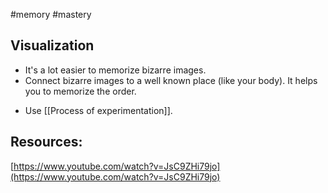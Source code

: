 #memory #mastery 

## Visualization

- It's a lot easier to memorize bizarre images.
- Connect bizarre images to a well known place (like your body). It helps you to memorize the order.
* Use [[Process of experimentation]].
## Resources:

[https://www.youtube.com/watch?v=JsC9ZHi79jo](https://www.youtube.com/watch?v=JsC9ZHi79jo)